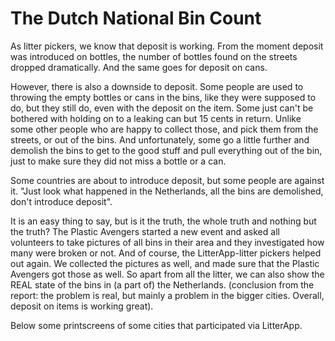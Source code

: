 # The Dutch National Bin Count

As litter pickers, we know that deposit is working. From the moment deposit was introduced on bottles, the number of bottles found on the streets dropped dramatically. And the same goes for deposit on cans.

However, there is also a downside to deposit.
Some people are used to throwing the empty bottles or cans in the bins, like they were supposed to do, but they still do, even with the deposit on the item. Some just can't be bothered with holding on to a leaking can but 15 cents in return.
Unlike some other people who are happy to collect those, and pick them from the streets, or out of the bins. And unfortunately, some go a little further and demolish the bins to get to the good stuff and pull everything out of the bin, just to make sure they did not miss a bottle or a can.

Some countries are about to introduce deposit, but some people are against it. "Just look what happened in the Netherlands, all the bins are demolished, don't introduce deposit".

It is an easy thing to say, but is it the truth, the whole truth and nothing but the truth?
The Plastic Avengers started a new event and asked all volunteers to take pictures of all bins in their area and they investigated how many were broken or not.
And of course, the LitterApp-litter pickers helped out again.
We collected the pictures as well, and made sure that the Plastic Avengers got those as well.
So apart from all the litter, we can also show the REAL state of the bins in (a part of) the Netherlands.
(conclusion from the report: the problem is real, but mainly a problem in the bigger cities. Overall, deposit on items is working great).

Below some printscreens of some cities that participated via LitterApp.
